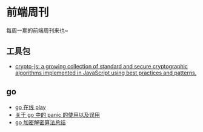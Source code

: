 # 前端周刊
每周一期的前端周刊来也~

## 工具包

* [crypto-js: a growing collection of standard and secure cryptographic algorithms implemented in JavaScript using best practices and patterns.](https://code.google.com/archive/p/crypto-js/)

## go

* [go 在线 play](https://play.golang.org/)
* [关于 go 中的 panic 的使用以及误用](https://zhuanlan.zhihu.com/p/222367644)
* [go 加密解密算法总结](https://segmentfault.com/a/1190000024557845)
